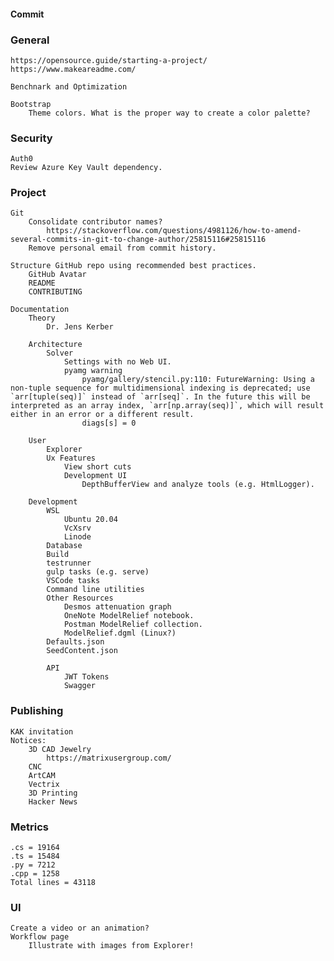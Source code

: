 #### Commit     

### General      
    https://opensource.guide/starting-a-project/
    https://www.makeareadme.com/
    
    Benchnark and Optimization

    Bootstrap
        Theme colors. What is the proper way to create a color palette?
### Security
    Auth0
    Review Azure Key Vault dependency.
### Project
    Git
        Consolidate contributor names?
            https://stackoverflow.com/questions/4981126/how-to-amend-several-commits-in-git-to-change-author/25815116#25815116
        Remove personal email from commit history.

    Structure GitHub repo using recommended best practices.
        GitHub Avatar
        README
        CONTRIBUTING

    Documentation
        Theory
            Dr. Jens Kerber

        Architecture
            Solver
                Settings with no Web UI.
                pyamg warning
                    pyamg/gallery/stencil.py:110: FutureWarning: Using a non-tuple sequence for multidimensional indexing is deprecated; use `arr[tuple(seq)]` instead of `arr[seq]`. In the future this will be interpreted as an array index, `arr[np.array(seq)]`, which will result either in an error or a different result.
                    diags[s] = 0

        User
            Explorer
            Ux Features
                View short cuts
                Development UI
                    DepthBufferView and analyze tools (e.g. HtmlLogger).

        Development
            WSL
                Ubuntu 20.04
                VcXsrv
                Linode
            Database
            Build
            testrunner
            gulp tasks (e.g. serve)
            VSCode tasks
            Command line utilities
            Other Resources
                Desmos attenuation graph
                OneNote ModelRelief notebook.
                Postman ModelRelief collection.
                ModelRelief.dgml (Linux?)
            Defaults.json
            SeedContent.json 

            API
                JWT Tokens
                Swagger
### Publishing
    KAK invitation
    Notices:
        3D CAD Jewelry
            https://matrixusergroup.com/
        CNC
        ArtCAM
        Vectrix
        3D Printing
        Hacker News
### Metrics
    .cs = 19164
    .ts = 15484
    .py = 7212
    .cpp = 1258
    Total lines = 43118
### UI
    Create a video or an animation?
    Workflow page
        Illustrate with images from Explorer!
